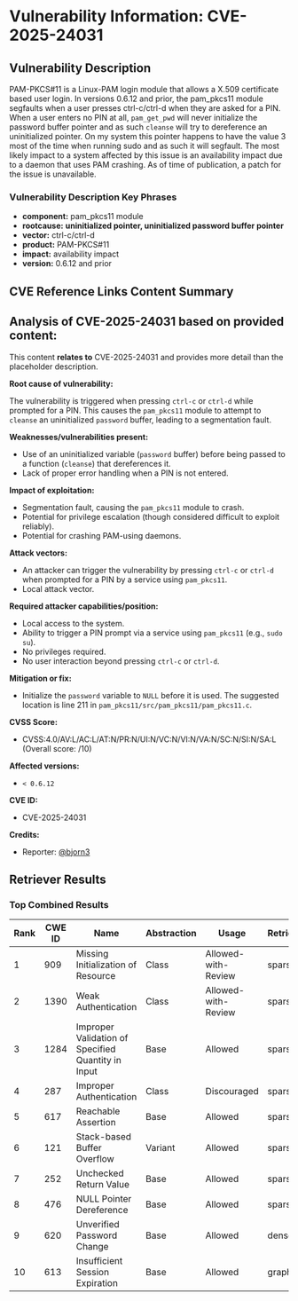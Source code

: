 # Vulnerability Information: CVE-2025-24031

## Vulnerability Description
PAM-PKCS#11 is a Linux-PAM login module that allows a X.509 certificate based user login. In versions 0.6.12 and prior, the pam_pkcs11 module segfaults when a user presses ctrl-c/ctrl-d when they are asked for a PIN. When a user enters no PIN at all, `pam_get_pwd` will never initialize the password buffer pointer and as such `cleanse` will try to dereference an uninitialized pointer. On my system this pointer happens to have the value 3 most of the time when running sudo and as such it will segfault. The most likely impact to a system affected by this issue is an availability impact due to a daemon that uses PAM crashing. As of time of publication, a patch for the issue is unavailable.

### Vulnerability Description Key Phrases
- **component:** pam_pkcs11 module
- **rootcause:** **uninitialized pointer, uninitialized password buffer pointer**
- **vector:** ctrl-c/ctrl-d
- **product:** PAM-PKCS#11
- **impact:** availability impact
- **version:** 0.6.12 and prior

## CVE Reference Links Content Summary
## Analysis of CVE-2025-24031 based on provided content:

This content **relates to** CVE-2025-24031 and provides more detail than the placeholder description.

**Root cause of vulnerability:**

The vulnerability is triggered when pressing `ctrl-c` or `ctrl-d` while prompted for a PIN. This causes the `pam_pkcs11` module to attempt to `cleanse` an uninitialized `password` buffer, leading to a segmentation fault.

**Weaknesses/vulnerabilities present:**

*   Use of an uninitialized variable (`password` buffer) before being passed to a function (`cleanse`) that dereferences it.
*   Lack of proper error handling when a PIN is not entered.

**Impact of exploitation:**

*   Segmentation fault, causing the `pam_pkcs11` module to crash.
*   Potential for privilege escalation (though considered difficult to exploit reliably).
*   Potential for crashing PAM-using daemons.

**Attack vectors:**

*   An attacker can trigger the vulnerability by pressing `ctrl-c` or `ctrl-d` when prompted for a PIN by a service using `pam_pkcs11`.
*   Local attack vector.

**Required attacker capabilities/position:**

*   Local access to the system.
*   Ability to trigger a PIN prompt via a service using `pam_pkcs11` (e.g., `sudo su`).
*   No privileges required.
*   No user interaction beyond pressing `ctrl-c` or `ctrl-d`.

**Mitigation or fix:**

*   Initialize the `password` variable to `NULL` before it is used. The suggested location is line 211 in `pam_pkcs11/src/pam_pkcs11/pam_pkcs11.c`.

**CVSS Score:**

*   CVSS:4.0/AV:L/AC:L/AT:N/PR:N/UI:N/VC:N/VI:N/VA:N/SC:N/SI:N/SA:L (Overall score: /10)

**Affected versions:**

*   `< 0.6.12`

**CVE ID:**

*   CVE-2025-24031

**Credits:**

*   Reporter: [@bjorn3](https://github.com/bjorn3)

## Retriever Results

### Top Combined Results

| Rank | CWE ID | Name | Abstraction | Usage  | Retrievers | Individual Scores |
|------|--------|------|-------------|-------|------------|-------------------|
| 1 | 909 | Missing Initialization of Resource | Class | Allowed-with-Review | sparse | 0.705 |
| 2 | 1390 | Weak Authentication | Class | Allowed-with-Review | sparse | 0.697 |
| 3 | 1284 | Improper Validation of Specified Quantity in Input | Base | Allowed | sparse | 0.684 |
| 4 | 287 | Improper Authentication | Class | Discouraged | sparse | 0.683 |
| 5 | 617 | Reachable Assertion | Base | Allowed | sparse | 0.682 |
| 6 | 121 | Stack-based Buffer Overflow | Variant | Allowed | sparse | 0.680 |
| 7 | 252 | Unchecked Return Value | Base | Allowed | sparse | 0.679 |
| 8 | 476 | NULL Pointer Dereference | Base | Allowed | sparse | 0.677 |
| 9 | 620 | Unverified Password Change | Base | Allowed | dense | 0.456 |
| 10 | 613 | Insufficient Session Expiration | Base | Allowed | graph | 0.002 |

